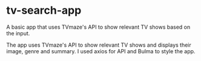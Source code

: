 # tv-search-app
A basic app that uses TVmaze's API to show relevant TV shows based on the input. 

The app uses TVmaze's API to show relevant TV shows and displays their image, genre and summary. I used axios for API and Bulma to style the app. 
